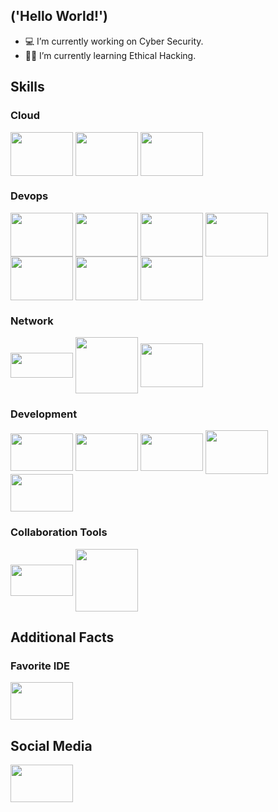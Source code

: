 

## ('Hello World!')

- 💻 I’m currently working on Cyber Security.
- 👨‍🎓 I’m currently learning Ethical Hacking.

<!-- <div>
  <a href="https://github.com/caue-cvl">
  <img height="180em" src="https://github-readme-stats.vercel.app/api?username=caue-cvl&show_icons=true&theme=dark&include_all_commits=true&count_private=true"/>
  <img height="180em" src="https://github-readme-stats.vercel.app/api/top-langs/?username=caue-cvl&layout=compact&langs_count=7&theme=dark"/>
</div> -->
  
## Skills

### Cloud

<div style="display: inline_block">
  <img align="center" height="70" width="100" src="https://www.svgrepo.com/show/376356/aws.svg"/>
  <img align="center" height="70" width="100" src="https://www.svgrepo.com/show/448274/azure.svg"/>
  <img align="center" height="70" width="100" src="https://www.svgrepo.com/show/448223/gcp.svg"/>
</div>
  
### Devops
  
<div style="display: inline_block">
  <img align="center" height="70" width="100" src="https://www.svgrepo.com/show/448236/linux.svg"/>
  <img align="center" height="70" width="100" src="https://www.svgrepo.com/show/448221/docker.svg"/>
  <img align="center" height="70" width="100" src="https://www.svgrepo.com/show/448233/kubernetes.svg"/>
  <img align="center" height="70" width="100" src="https://www.svgrepo.com/show/354447/terraform-icon.svg"/>
  <img align="center" height="70" width="100" src="https://www.svgrepo.com/show/448271/azure-devops.svg"/>
  <img align="center" height="70" width="100" src="https://www.svgrepo.com/show/448228/grafana.svg"/>
  <img align="center" height="70" width="100" src="https://www.svgrepo.com/show/374008/prometheus.svg"/>
</div>  

### Network

<div style="display: inline_block">
  <img align="center" height="40" width="100" src="https://go.netskope.com/rs/665-KFP-612/images/Netskope-Stacked-Logo-Full-Color-RGB.svg"/>
  <img align="center" height="90" width="100" src="https://www.corporatearmor.com/wp-content/uploads/2019/10/fortinet-logo-1000-300x300.png"/>
  <img align="center" height="70" width="100" src="https://www.svgrepo.com/show/331579/sophos.svg"/>
</div>
  
### Development
  
<div style="display: inline_block"> 
  <img align="center" height="60" width="100" src="https://icongr.am/devicon/html5-original.svg?size=148&color=7952b3"/>
  <img align="center" height="60" width="100" src="https://icongr.am/devicon/css3-original.svg?size=148&color=7952b3"/>
  <img align="center" height="60" width="100" src="https://icongr.am/devicon/javascript-original.svg?size=148&color=7952b3"/>
  <img align="center" height="70" width="100" src="https://www.svgrepo.com/show/354180/php.svg"/>
  <img align="center" height="60" width="100" src="https://icongr.am/devicon/python-original.svg?size=148&color=000000"/>
</div>
  
### Collaboration Tools
  
<div style="display: inline_block">   
  <img align="center" height="50" width="100" src="https://www.svgrepo.com/show/353935/jira.svg"/>
  <img align="center" height="100" width="100" src="https://www.svgrepo.com/show/303162/office-365-logo.svg"/>
</div>
  
## Additional Facts  
   
### Favorite IDE  
  
<div style="display: inline_block">  
  <img align="center" height="60" width="100" src="https://www.svgrepo.com/show/452129/vs-code.svg"/>      
</div>  
  
## Social Media

<div style="display: inline_block">  
  <a href=https://www.linkedin.com/in/caue-cavaliere><img align="center" height="60" width="100" src="https://www.svgrepo.com/show/448234/linkedin.svg"></a>
</div>
